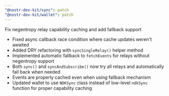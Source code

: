 ```yaml
---
"@nostr-dev-kit/sync": patch
"@nostr-dev-kit/wallet": patch
---
```


Fix negentropy relay capability caching and add fallback support

- Fixed async callback race condition where cache updates weren't awaited
- Added DRY refactoring with `syncSingleRelay()` helper method
- Implemented automatic fallback to `fetchEvents` for relays without negentropy support
- Both `sync()` and `syncAndSubscribe()` now try all relays and automatically fall back when needed
- Events are properly cached even when using fallback mechanism
- Updated wallet to use `NDKSync` class instead of low-level `ndkSync` function for proper capability caching
